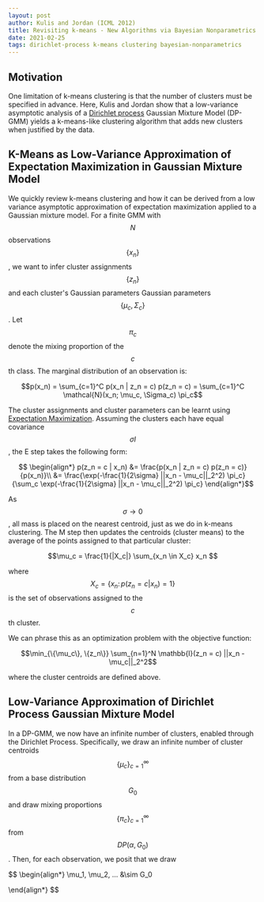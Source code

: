 ```yaml
---
layout: post
author: Kulis and Jordan (ICML 2012)
title: Revisiting k-means - New Algorithms via Bayesian Nonparametrics
date: 2021-02-25
tags: dirichlet-process k-means clustering bayesian-nonparametrics
---
```


## Motivation

One limitation of k-means clustering is that the number
of clusters must be specified in advance. Here, Kulis and Jordan show that 
a low-variance asymptotic analysis of a [Dirichlet process](content/learning/dirichlet_process.md)
Gaussian Mixture Model (DP-GMM) yields a k-means-like clustering
algorithm that adds new clusters when justified by the data. 

## K-Means as Low-Variance Approximation of Expectation Maximization in Gaussian Mixture Model 

We quickly review k-means clustering and how it can be derived from a low variance asymptotic
approximation of expectation maximization applied to a Gaussian mixture model.
For a finite GMM with $$N$$ observations $$\{x_n\}$$,
we want to infer cluster assignments $$\{z_n\}$$ and each cluster's Gaussian parameters 
Gaussian parameters $$\{\mu_c, \Sigma_c\}$$. Let $$\pi_c$$ denote the mixing proportion of 
the $$c$$th class. The marginal distribution of an observation is:

$$p(x_n) = \sum_{c=1}^C p(x_n | z_n = c) p(z_n = c) = \sum_{c=1}^C \mathcal{N}(x_n; \mu_c, \Sigma_c) \pi_c$$

The cluster assignments and cluster parameters can be learnt using [Expectation Maximization](../../content/learning/probabilistic_graphical_models/expectation_maximization.md).
Assuming the clusters each have equal covariance $$\sigma I$$, the E step takes the following form:

$$
\begin{align*}
p(z_n = c | x_n) &= \frac{p(x_n | z_n = c) p(z_n = c)}{p(x_n)}\\
&= \frac{\exp(-\frac{1}{2\sigma} ||x_n - \mu_c||_2^2) \pi_c}{\sum_c \exp(-\frac{1}{2\sigma} ||x_n - \mu_c||_2^2) \pi_c}
\end{align*}$$

As $$\sigma \rightarrow 0$$, all mass is placed on the nearest centroid, just as we do in
k-means clustering. The M step then updates the centroids (cluster means) to the average of the points
assigned to that particular cluster:

$$\mu_c = \frac{1}{|X_c|} \sum_{x_n \in X_c} x_n $$

where $$X_c = \{ x_n \colon p(z_n = c \lvert x_n) = 1 \}$$ is the set of observations assigned to the $$c$$th cluster.

We can phrase this as an optimization problem with the objective function:

$$\min_{\{\mu_c\}, \{z_n\}} \sum_{n=1}^N \mathbb{I}(z_n = c) ||x_n - \mu_c||_2^2$$ 

where the cluster centroids are defined above.

## Low-Variance Approximation of Dirichlet Process Gaussian Mixture Model

In a DP-GMM, we now have an infinite number of clusters, enabled through the Dirichlet Process.
Specifically, we draw an infinite number of cluster centroids $$\{\mu_c \}_{c=1}^{\infty}$$
from a base distribution $$G_0$$ and draw mixing proportions $$\{\pi_c\}_{c=1}^{\infty}$$
from $$DP(\alpha, G_0)$$. Then, for each observation, we posit that we draw 

$$
\begin{align*}
\mu_1, \mu_2, ... &\sim G_0

\end{align*}
$$